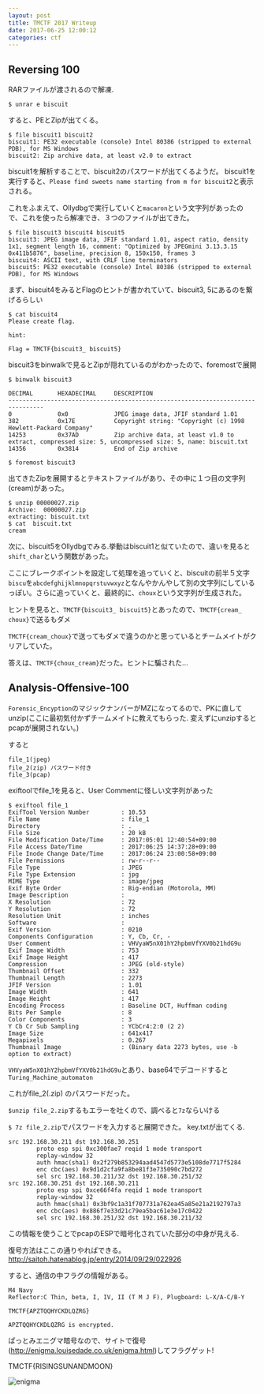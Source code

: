 ```yaml
---
layout: post
title: TMCTF 2017 Writeup
date: 2017-06-25 12:00:12
categories: ctf
---
```


## Reversing 100
RARファイルが渡されるので解凍.
```
$ unrar e biscuit
```
すると、PEとZipが出てくる。
```
$ file biscuit1 biscuit2
biscuit1: PE32 executable (console) Intel 80386 (stripped to external PDB), for MS Windows
biscuit2: Zip archive data, at least v2.0 to extract
```

biscuit1を解析することで、biscuit2のパスワードが出てくるようだ。
biscuit1を実行すると、`Please find sweets name starting from m for biscuit2`と表示される。

これをふまえて、Ollydbgで実行していくと`macaron`という文字列があったので、これを使ったら解凍でき、３つのファイルが出てきた。
```
$ file biscuit3 biscuit4 biscuit5
biscuit3: JPEG image data, JFIF standard 1.01, aspect ratio, density 1x1, segment length 16, comment: "Optimized by JPEGmini 3.13.3.15 0x411b5876", baseline, precision 8, 150x150, frames 3
biscuit4: ASCII text, with CRLF line terminators
biscuit5: PE32 executable (console) Intel 80386 (stripped to external PDB), for MS Windows
```
まず、biscuit4をみるとFlagのヒントが書かれていて、biscuit3, 5にあるのを繋げるらしい
```
$ cat biscuit4
Please create flag.

hint:

Flag = TMCTF{biscuit3_ biscuit5}
```
biscuit3をbinwalkで見るとZipが隠れているのがわかったので、foremostで展開
```
$ binwalk biscuit3

DECIMAL       HEXADECIMAL     DESCRIPTION
--------------------------------------------------------------------------------
0             0x0             JPEG image data, JFIF standard 1.01
382           0x17E           Copyright string: "Copyright (c) 1998 Hewlett-Packard Company"
14253         0x37AD          Zip archive data, at least v1.0 to extract, compressed size: 5, uncompressed size: 5, name: biscuit.txt
14356         0x3814          End of Zip archive

$ foremost biscuit3
```
出てきたZipを展開するとテキストファイルがあり、その中に１つ目の文字列(cream)があった。
```
$ unzip 00000027.zip
Archive:  00000027.zip
extracting: biscuit.txt
$ cat  biscuit.txt
cream
```

次に、biscuit5をOllydbgでみる.挙動はbiscuit1と似ていたので、違いを見ると`shift_char`という関数があった。

ここにブレークポイントを設定して処理を追っていくと、biscuitの前半５文字`biscu`を`abcdefghijklmnopqrstuvwxyz`となんやかんやして別の文字列にしているっぽい。さらに追っていくと、最終的に、`choux`という文字列が生成された。

ヒントを見ると、`TMCTF{biscuit3_ biscuit5}`とあったので、`TMCTF{cream_ choux}`で送るもダメ

`TMCTF{cream_choux}`で送ってもダメで違うのかと思っているとチームメイトがクリアしていた。

答えは、`TMCTF{choux_cream}`だった。ヒントに騙された...

## Analysis-Offensive-100
`Forensic_Encyption`のマジックナンバーがMZになってるので、PKに直してunzip(ここに最初気付かずチームメイトに教えてもらった. 変えずにunzipするとpcapが展開されない。)

すると
```
file_1(jpeg)
file_2(zip) パスワード付き
file_3(pcap)
```
exiftoolでfile_1を見ると、User Commentに怪しい文字列があった
```
$ exiftool file_1
ExifTool Version Number         : 10.53
File Name                       : file_1
Directory                       : .
File Size                       : 20 kB
File Modification Date/Time     : 2017:05:01 12:40:54+09:00
File Access Date/Time           : 2017:06:25 14:37:28+09:00
File Inode Change Date/Time     : 2017:06:24 23:00:58+09:00
File Permissions                : rw-r--r--
File Type                       : JPEG
File Type Extension             : jpg
MIME Type                       : image/jpeg
Exif Byte Order                 : Big-endian (Motorola, MM)
Image Description               :
X Resolution                    : 72
Y Resolution                    : 72
Resolution Unit                 : inches
Software                        :
Exif Version                    : 0210
Components Configuration        : Y, Cb, Cr, -
User Comment                    : VHVyaW5nX01hY2hpbmVfYXV0b21hdG9u
Exif Image Width                : 753
Exif Image Height               : 417
Compression                     : JPEG (old-style)
Thumbnail Offset                : 332
Thumbnail Length                : 2273
JFIF Version                    : 1.01
Image Width                     : 641
Image Height                    : 417
Encoding Process                : Baseline DCT, Huffman coding
Bits Per Sample                 : 8
Color Components                : 3
Y Cb Cr Sub Sampling            : YCbCr4:2:0 (2 2)
Image Size                      : 641x417
Megapixels                      : 0.267
Thumbnail Image                 : (Binary data 2273 bytes, use -b option to extract)
```
`VHVyaW5nX01hY2hpbmVfYXV0b21hdG9u`とあり、base64でデコードすると`Turing_Machine_automaton`

これがfile_2(.zip) のパスワードだった。

`$unzip file_2.zip`するもエラーを吐くので、調べると`7z`ならいける

`$ 7z file_2.zip`でパスワードを入力すると展開できた。
key.txtが出てくる.
```
src 192.168.30.211 dst 192.168.30.251
        proto esp spi 0xc300fae7 reqid 1 mode transport
        replay-window 32
        auth hmac(sha1) 0x2f279b853294aad4547d5773e5108de7717f5284
        enc cbc(aes) 0x9d1d2cfa9fa8be81f3e735090c7bd272
        sel src 192.168.30.211/32 dst 192.168.30.251/32
src 192.168.30.251 dst 192.168.30.211
        proto esp spi 0xce66f4fa reqid 1 mode transport
        replay-window 32
        auth hmac(sha1) 0x3bf9c1a31f707731a762ea45a85e21a2192797a3
        enc cbc(aes) 0x886f7e33d21c79ea5bac61e3e17c0422
        sel src 192.168.30.251/32 dst 192.168.30.211/32
```
この情報を使うことでpcapのESPで暗号化されていた部分の中身が見える.

復号方法はここの通りやればできる。
http://saitoh.hatenablog.jp/entry/2014/09/29/022926

すると、通信の中フラグの情報がある。
```
M4 Navy
Reflector:C Thin, beta, I, IV, II (T M J F), Plugboard: L-X/A-C/B-Y

TMCTF{APZTQQHYCKDLQZRG}

APZTQQHYCKDLQZRG is encrypted.
```
ぱっとみエニグマ暗号なので、サイトで復号(http://enigma.louisedade.co.uk/enigma.html)してフラグゲット!

TMCTF{RISINGSUNANDMOON}

![enigma](https://kobadlve.github.io/images/enigma.png)
